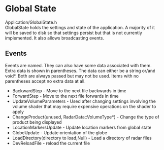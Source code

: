 # Global State
Application/GlobalState.h  
GlobalState holds the settings and state of the application. A majority of it will be saved to disk so that settings persist but that is not currently implemented. It also allows broadcasting events.

## Events
Events are named. They can also have some data associated with them. Extra data is shown in parentheses. The data can either be a string or/and void*. Both are always passed but may not be used. Items with no parentheses accept no extra data at all.
* BackwardStep - Move to the next file backwards in time
* ForwardStep - Move to the next file forwards in time
* UpdateVolumeParameters - Used after changing settings involving the volume shader that may require expensive operations on the shader to apply
* ChangeProduct(unused, RadarData::VolumeType*) - Change the type of product being displayed
* LocationMarkersUpdate - Update location markers from global state
* GlobeUpdate - Update orientation of the globe
* LoadDirectory(directory to load,Null) - Load a directory of radar files
* DevReloadFile - reload the current file